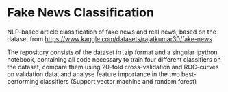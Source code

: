 # Fake News Classification
NLP-based article classification of fake news and real news, based on the dataset from https://www.kaggle.com/datasets/rajatkumar30/fake-news

The repository consists of the dataset in .zip format and a singular ipython notebook, containing all code necessary to train four different classifiers on the dataset, compare them using 20-fold cross-validation and ROC-curves on validation data, and analyse feature importance in the two best-performing classifiers (Support vector machine and random forest)